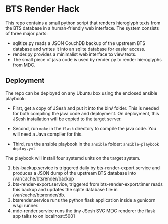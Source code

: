 BTS Render Hack
===============

This repo contains a small python script that renders hieroglyph texts from the
BTS database in a human-friendly web interface. The system consists of three
major parts:
 * sqlitize.py reads a JSON CouchDB backup of the upstream BTS database and
   writes it into an sqlite database for easier access.
 * render.py provides a minimalist web interface to view texts.
 * The small piece of java code is used by render.py to render hieroglyphs from
   MDC.

Deployment
----------

The repo can be deployed on any Ubuntu box using the enclosed ansible playbook:

* First, get a copy of JSesh and put it into the bin/ folder. This is needed for
  both compiling the java code and deployment. On deployment, this JSesh
  installation will be copied to the target server.

* Second, run `make` in the `flask` directory to compile the java code. You will
  need a Java compiler for this.

* Third, run the ansible playbook in the `ansible` folder: `ansible-playbook
  deploy.yml`

The playbook will install four systemd units on the target system.

1. bts-backup.service is triggered daily by bts-render-export.service and
   produces a JSON dump of the upstream BTS database into
   /var/cache/btsrender/backup
2. bts-render-export.service, triggered from bts-render-export.timer reads this
   backup and updates the sqlite database file in /var/cache/btsrender/db.
3. btsrender.service runs the python flask application inside a gunicorn wsgi
   runner.
4. mdc-render.service runs the tiny JSesh SVG MDC renderer the flask app talks
   to on localhost:5001

